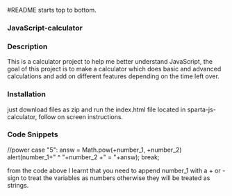 #README starts top to bottom.


### JavaScript-calculator

### Description
This is a calculator project to help me better understand JavaScript, the goal of this project is to make a calculator which does basic and advanced calculations and add on different features depending on the time left over.

### Installation
just download files as zip and run the index.html file located in sparta-js-calculator, follow on screen instructions.

### Code Snippets
//power
case "5":
answ = Math.pow(+number_1, +number_2)
alert(number_1+" ^ "+number_2 +" = "+answ);
break;

from the code above I learnt that you need to append number_1  with a + or - sign to treat the variables as numbers otherwise they will be treated as strings.
